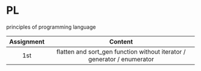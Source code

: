 # PL
principles of programming language

|    Assignment    | Content  |
| :-----------: | :---------------: |
|    1st   |  flatten and sort_gen function without iterator / generator / enumerator  |
